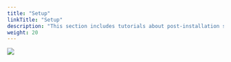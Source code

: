 ```yaml
---
title: "Setup"
linkTitle: "Setup"
description: "This section includes tutorials about post-installation setup of the Cortex Evolution platform."
weight: 20
---
```


<img src="/images/work-in-progress.jpg">
